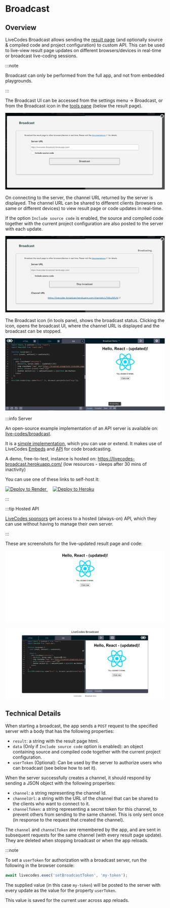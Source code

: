 # Broadcast

## Overview

LiveCodes Broadcast allows sending the [result page](./result.md) (and optionally source & compiled code and project configuration) to custom API. This can be used to live-view result page updates on different browsers/devices in real-time or broadcast live-coding sessions.

:::note

Broadcast can only be performed from the full app, and not from embedded playgrounds.

:::

The Broadcast UI can be accessed from the settings menu → Broadcast, or from the Broadcast icon in the [tools pane](./tools-pane.md) (below the result page).

![Broadcast UI](./../../static/img/screenshots/broadcast.jpg)

On connecting to the server, the channel URL returned by the server is displayed. The channel URL can be shared to different clients (browsers on same or different devices) to view result page or code updates in real-time.

If the option `Include source code` is enabled, the source and compiled code together with the current project configuration are also posted to the server with each update.

![Broadcast UI - broadcasting](./../../static/img/screenshots/broadcasting.jpg)

The Broadcast icon (in tools pane), shows the broadcast status. Clicking the icon, opens the broadcast UI, where the channel URL is displayed and the broadcast can be stopped.

![Broadcast icon - broadcasting](./../../static/img/screenshots/broadcasting2.jpg)

:::info Server

An open-source example implementation of an API server is available on: [live-codes/broadcast](https://github.com/live-codes/broadcast).

It is a [simple implementation](https://github.com/live-codes/broadcast/blob/main/index.js), which you can use or extend. It makes use of LiveCodes [Embeds](./embeds.md) and [API](../advanced/api.md) for code broadcasting.

A demo, free-to-test, instance is hosted on:
https://livecodes-broadcast.herokuapp.com/ (low resources - sleeps after 30 mins of inactivity)

You can use one of these links to self-host it:

<a href="https://render.com/deploy?repo=https://github.com/live-codes/broadcast">
  <img src="https://render.com/images/deploy-to-render-button.svg" alt="Deploy to Render" width="150" />
</a>
&nbsp;&nbsp;&nbsp;
<a href="https://heroku.com/deploy?template=https://github.com/live-codes/broadcast/tree/main">
  <img src="https://www.herokucdn.com/deploy/button.svg" alt="Deploy to Heroku" width="150" />
</a>

:::

:::tip Hosted API

[LiveCodes sponsors](../sponsor.md) get access to a hosted (always-on) API, which they can use without having to manage their own server.

:::

These are screenshots for the live-updated result page and code:

![Broadcasting result](./../../static/img/screenshots/broadcasting-result.jpg)

![Broadcasting code](./../../static/img/screenshots/broadcasting-code.jpg)

## Technical Details

When starting a broadcast, the app sends a `POST` request to the specified server with a body that has the following properties:

- `result`: a string with the result page html.
- `data` (Only if `Include source code` option is enabled): an object containing source and compiled code together with the current project configuration.
- `userToken` (Optional): Can be used by the server to authorize users who can broadcast (see below how to set it).

When the server successfully creates a channel, it should respond by sending a JSON object with the following properties:

- `channel`: a string representing the channel Id.
- `channelUrl`: a string with the URL of the channel that can be shared to the clients who want to connect to it.
- `channelToken`: a string representing a secret token for this channel, to prevent others from sending to the same channel. This is only sent once (in response to the request that created the channel).

The `channel` and `channelToken` are remembered by the app, and are sent in subsequent requests for the same channel (with every result page update). They are deleted when stopping broadcast or when the app reloads.

:::note

To set a `userToken` for authorization with a broadcast server, run the following in the browser console:

```js
await livecodes.exec('setBroadcastToken', 'my-token');
```

The supplied value (in this case `my-token`) will be posted to the server with every update as the value for the property `userToken`.

This value is saved for the current user across app reloads.
